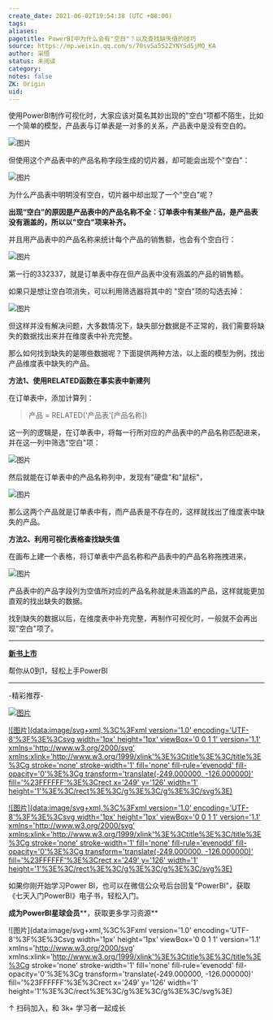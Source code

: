 ```yaml
---
create_date: 2021-06-02T19:54:38 (UTC +08:00)
tags:
aliases:
pagetitle: PowerBI中为什么会有"空白"？以及查找缺失值的技巧
source: https://mp.weixin.qq.com/s/70svSa552ZYNYSdSjMQ_KA
author: 采悟
status: 未阅读
category:
notes: false
ZK: Origin
uid:
---
```


使用PowerBI制作可视化时，大家应该对莫名其妙出现的"空白"项都不陌生，比如一个简单的模型，产品表与订单表是一对多的关系，产品表中是没有空白的。

![图片](https://mmbiz.qpic.cn/mmbiz_png/aHEbZtANQJPKiaueL5CbTwee21gWA7zVia9KbCPucx6v6phXA9UicUZLXG12icicia50A6ia12ks7ibfZOeX1OKhXxAhAg/640?wx_fmt=png&wxfrom=5&wx_lazy=1&wx_co=1)

但使用这个产品表中的产品名称字段生成的切片器，却可能会出现个"空白"：  

![图片](https://mmbiz.qpic.cn/mmbiz_png/aHEbZtANQJPKiaueL5CbTwee21gWA7zVia0SJcrp7HUV3dbCluBaCzxdMBqDHbKicNHWcIgibibBMoNaBicItzHf9Jcg/640?wx_fmt=png&wxfrom=5&wx_lazy=1&wx_co=1)

为什么产品表中明明没有空白，切片器中却出现了一个"空白"呢？

**出现“空白”的原因是产品表中的产品名称不全：订单表中有某些产品，是产品表没有涵盖的，所以以"空白"项来补齐。**

并且用产品表中的产品名称来统计每个产品的销售额，也会有个空白行：

![图片](https://mmbiz.qpic.cn/mmbiz_png/aHEbZtANQJPKiaueL5CbTwee21gWA7zVia7brpKm8D4kaULTOzicia0iaUwwTtszR1XOxSblpC3cuuxGtG6IrM84N3A/640?wx_fmt=png&wxfrom=5&wx_lazy=1&wx_co=1)

第一行的332337，就是订单表中存在但产品表中没有涵盖的产品的销售额。  

如果只是想让空白项消失，可以利用筛选器将其中的 "空白"项的勾选去掉：

![图片](https://mmbiz.qpic.cn/mmbiz_png/aHEbZtANQJPKiaueL5CbTwee21gWA7zViaOZllkVraHuUXmWcgwwKmqc1eHGval1cbjGCvAcaVntiaj6mErcwcPBA/640?wx_fmt=png&wxfrom=5&wx_lazy=1&wx_co=1)

但这样并没有解决问题，大多数情况下，缺失部分数据是不正常的，我们需要将缺失的数据找出来并在维度表中补充完整。  

那么如何找到缺失的是哪些数据呢？下面提供两种方法，以上面的模型为例，找出产品维度表中缺失的产品。

**方法1、使用RELATED函数在事实表中新建列**

在订单表中，添加计算列：

> 产品 = RELATED('产品表'\[产品名称\])

这一列的逻辑是，在订单表中，将每一行所对应的产品表中的产品名称匹配进来，并在这一列中筛选"空白"项：

![图片](https://mmbiz.qpic.cn/mmbiz_png/aHEbZtANQJPKiaueL5CbTwee21gWA7zViao2uVgYvYWt6h4dWNG0BeRhlKXU1TKmiaBvfJzzm4WGVRvbh2e85mjicw/640?wx_fmt=png&wxfrom=5&wx_lazy=1&wx_co=1)

然后就能在订单表中的产品名称列中，发现有"硬盘"和"鼠标"，

![图片](https://mmbiz.qpic.cn/mmbiz_png/aHEbZtANQJPKiaueL5CbTwee21gWA7zViaJCwKg01HicUsZ0gpKSicfNBHPjBY6VsM1fnM6qicGtA62JjIUyI5YD2QQ/640?wx_fmt=png&wxfrom=5&wx_lazy=1&wx_co=1)

那么这两个产品就是订单表中有，而产品表是不存在的，这样就找出了维度表中缺失的产品。

**方法2、利用可视化表格查找缺失值**

在画布上建一个表格，将订单表中产品名称和产品表中的产品名称拖拽进来，  

![图片](https://mmbiz.qpic.cn/mmbiz_png/aHEbZtANQJPKiaueL5CbTwee21gWA7zVia34YTl90yFlYnRs6OWXI3EicoTJGEic9SkT36DH0wKASWzrricryw3fbow/640?wx_fmt=png&wxfrom=5&wx_lazy=1&wx_co=1)

产品表中的产品字段列为空值所对应的产品名称就是未涵盖的产品，这样就能更加直观的找出缺失的数据。

找到缺失的数据以后，在维度表中补充完整，再制作可视化时，一般就不会再出现"空白"项了。

___

**[新书上市](http://mp.weixin.qq.com/s?__biz=MzA4MzQwMjY4MA==&mid=2484074987&idx=1&sn=5cf4ba4b683ee9136bb7a26f6e9bcf01&chksm=8e0c533cb97bda2add48a4576b9c1e230249a5a4160dd93cd677a37ea21d26fc9cc26fc4cb1c&scene=21#wechat_redirect)**

帮你从0到1，轻松上手PowerBI

___

\-精彩推荐-

[![图片](https://mmbiz.qpic.cn/mmbiz_jpg/aHEbZtANQJOojexubCy39PJZJic24XlI9IC8Fhx57SVYiciave3T7sAxeLXXZgrAzhAsUHXC3dxpU1fp72ChD8ibfw/640?wx_fmt=jpeg&wxfrom=5&wx_lazy=1&wx_co=1)](http://mp.weixin.qq.com/s?__biz=MzA4MzQwMjY4MA==&mid=2484074255&idx=1&sn=0c183ee84fd7fcc4e9dfb6baf39580c0&chksm=8e0c5dd8b97bd4ce1a617be83fe88938a0ba49668102ca3d10794c0e530f38c2950df75cf2ee&scene=21#wechat_redirect)

[![图片](data:image/svg+xml,%3C%3Fxml version='1.0' encoding='UTF-8'%3F%3E%3Csvg width='1px' height='1px' viewBox='0 0 1 1' version='1.1' xmlns='http://www.w3.org/2000/svg' xmlns:xlink='http://www.w3.org/1999/xlink'%3E%3Ctitle%3E%3C/title%3E%3Cg stroke='none' stroke-width='1' fill='none' fill-rule='evenodd' fill-opacity='0'%3E%3Cg transform='translate(-249.000000, -126.000000)' fill='%23FFFFFF'%3E%3Crect x='249' y='126' width='1' height='1'%3E%3C/rect%3E%3C/g%3E%3C/g%3E%3C/svg%3E)](http://mp.weixin.qq.com/s?__biz=MzA4MzQwMjY4MA==&mid=2484072351&idx=1&sn=fabb08c54790ac1225b470fd647c7a5e&chksm=8e0c4548b97bcc5e0450f1945a2c76039bbb42650bcb1edbc856820836d63d32af4c7780e31a&scene=21#wechat_redirect)

[![图片](data:image/svg+xml,%3C%3Fxml version='1.0' encoding='UTF-8'%3F%3E%3Csvg width='1px' height='1px' viewBox='0 0 1 1' version='1.1' xmlns='http://www.w3.org/2000/svg' xmlns:xlink='http://www.w3.org/1999/xlink'%3E%3Ctitle%3E%3C/title%3E%3Cg stroke='none' stroke-width='1' fill='none' fill-rule='evenodd' fill-opacity='0'%3E%3Cg transform='translate(-249.000000, -126.000000)' fill='%23FFFFFF'%3E%3Crect x='249' y='126' width='1' height='1'%3E%3C/rect%3E%3C/g%3E%3C/g%3E%3C/svg%3E)](http://mp.weixin.qq.com/s?__biz=MzA4MzQwMjY4MA==&mid=2484071399&idx=1&sn=44b4ba20c1cbe657f77b6c8d144b2b30&chksm=8e0c4130b97bc826d87746723f940404ce82ac9ebb38572bbfb1a89d7a48aaa750dffd92a28d&scene=21#wechat_redirect)

如果你刚开始学习Power BI，也可以在微信公众号后台回复"PowerBI"，获取《七天入门PowerBI》电子书，轻松入门。

**成为PowerBI星球会员****，获取更多学习资源**

![图片](data:image/svg+xml,%3C%3Fxml version='1.0' encoding='UTF-8'%3F%3E%3Csvg width='1px' height='1px' viewBox='0 0 1 1' version='1.1' xmlns='http://www.w3.org/2000/svg' xmlns:xlink='http://www.w3.org/1999/xlink'%3E%3Ctitle%3E%3C/title%3E%3Cg stroke='none' stroke-width='1' fill='none' fill-rule='evenodd' fill-opacity='0'%3E%3Cg transform='translate(-249.000000, -126.000000)' fill='%23FFFFFF'%3E%3Crect x='249' y='126' width='1' height='1'%3E%3C/rect%3E%3C/g%3E%3C/g%3E%3C/svg%3E)

↑ 扫码加入，和 3k+ 学习者一起成长
